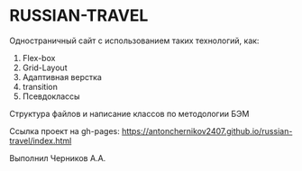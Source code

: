# RUSSIAN-TRAVEL
Одностраничный сайт с использованием таких технологий, как:
1. Flex-box
2. Grid-Layout
3. Адаптивная верстка
4. transition
5. Псевдоклассы

Структура файлов и написание классов по методологии БЭМ

Ссылка проект на gh-pages: https://antonchernikov2407.github.io/russian-travel/index.html

Выполнил Черников А.А.
  